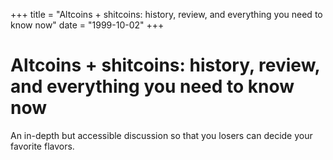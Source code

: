 +++
title = "Altcoins + shitcoins: history, review, and everything you need to know now"
date = "1999-10-02"
+++



# Altcoins + shitcoins: history, review, and everything you need to know now

An in-depth but accessible discussion so that you losers can decide your favorite flavors.

